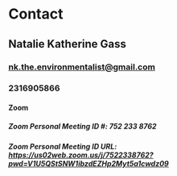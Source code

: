 # Contact
## Natalie Katherine Gass
### nk.the.environmentalist@gmail.com
### 2316905866
#### Zoom
##### Zoom Personal Meeting ID #: 752 233 8762
##### Zoom Personal Meeting ID URL: https://us02web.zoom.us/j/7522338762?pwd=V1U5QStSNW1ibzdEZHp2Myt5a1cwdz09
